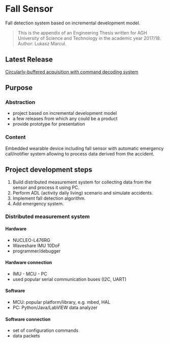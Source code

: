 # Fall Sensor
Fall detection system based on incremental development model.

> This is the appendix of an Engineering Thesis written for AGH University of Science and Technology in the academic year 2017/18.
Author: Lukasz Marcul.

## Latest Release
[Circularly-buffered acquisition with command decoding system](https://github.com/Marcullo/fall-sensor/releases/tag/v0.3)

## Purpose

### Abstraction
- project based on incremental development model
- a few releases from which any could be a product
- provide prototype for presentation

### Content
Embedded wearable device including fall sensor with automatic
emergency call/notifier system allowing to process data derived from 
the accident.

## Project development steps

1. Build distributed measurement system for collecting data from
the sensor and process it using PC.
2. Perform ADL (activity daily living) scenario and simulate
accidents.
3. Implement fall detection algorithm.
4. Add emergency system.

### Distributed measurement system

#### Hardware
- NUCLEO-L476RG
- Waveshare IMU 10DoF
- programmer/debugger

#### Hardware connection
- IMU - MCU - PC
- used popular serial communication buses (I2C, UART)

#### Software
- MCU: popular platform/library, e.g. mbed, HAL
- PC: Python/Java/LabVIEW data analyzer

#### Software connection
- set of configuration commands
- data packets

